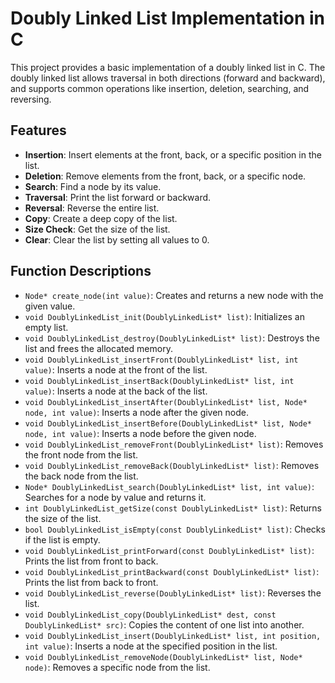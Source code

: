 # Doubly Linked List Implementation in C

This project provides a basic implementation of a doubly linked list in C. The doubly linked list allows traversal in both directions (forward and backward), and supports common operations like insertion, deletion, searching, and reversing.

## Features

- **Insertion**: Insert elements at the front, back, or a specific position in the list.
- **Deletion**: Remove elements from the front, back, or a specific node.
- **Search**: Find a node by its value.
- **Traversal**: Print the list forward or backward.
- **Reversal**: Reverse the entire list.
- **Copy**: Create a deep copy of the list.
- **Size Check**: Get the size of the list.
- **Clear**: Clear the list by setting all values to 0.

## Function Descriptions

- `Node* create_node(int value)`: Creates and returns a new node with the given value.
- `void DoublyLinkedList_init(DoublyLinkedList* list)`: Initializes an empty list.
- `void DoublyLinkedList_destroy(DoublyLinkedList* list)`: Destroys the list and frees the allocated memory.
- `void DoublyLinkedList_insertFront(DoublyLinkedList* list, int value)`: Inserts a node at the front of the list.
- `void DoublyLinkedList_insertBack(DoublyLinkedList* list, int value)`: Inserts a node at the back of the list.
- `void DoublyLinkedList_insertAfter(DoublyLinkedList* list, Node* node, int value)`: Inserts a node after the given node.
- `void DoublyLinkedList_insertBefore(DoublyLinkedList* list, Node* node, int value)`: Inserts a node before the given node.
- `void DoublyLinkedList_removeFront(DoublyLinkedList* list)`: Removes the front node from the list.
- `void DoublyLinkedList_removeBack(DoublyLinkedList* list)`: Removes the back node from the list.
- `Node* DoublyLinkedList_search(DoublyLinkedList* list, int value)`: Searches for a node by value and returns it.
- `int DoublyLinkedList_getSize(const DoublyLinkedList* list)`: Returns the size of the list.
- `bool DoublyLinkedList_isEmpty(const DoublyLinkedList* list)`: Checks if the list is empty.
- `void DoublyLinkedList_printForward(const DoublyLinkedList* list)`: Prints the list from front to back.
- `void DoublyLinkedList_printBackward(const DoublyLinkedList* list)`: Prints the list from back to front.
- `void DoublyLinkedList_reverse(DoublyLinkedList* list)`: Reverses the list.
- `void DoublyLinkedList_copy(DoublyLinkedList* dest, const DoublyLinkedList* src)`: Copies the content of one list into another.
- `void DoublyLinkedList_insert(DoublyLinkedList* list, int position, int value)`: Inserts a node at the specified position in the list.
- `void DoublyLinkedList_removeNode(DoublyLinkedList* list, Node* node)`: Removes a specific node from the list.
